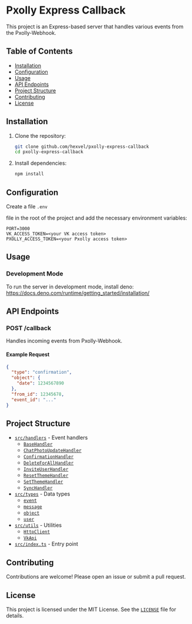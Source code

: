 # Pxolly Express Callback

This project is an Express-based server that handles various events from the Pxolly-Webhook.

## Table of Contents

- [Installation](#installation)
- [Configuration](#configuration)
- [Usage](#usage)
- [API Endpoints](#api-endpoints)
- [Project Structure](#project-structure)
- [Contributing](#contributing)
- [License](#license)

## Installation

1. Clone the repository:

    ```sh
    git clone github.com/hexvel/pxolly-express-callback
    cd pxolly-express-callback
    ```

2. Install dependencies:

    ```sh
    npm install
    ```

## Configuration

Create a file `.env`

 file in the root of the project and add the necessary environment variables:

```
PORT=3000
VK_ACCESS_TOKEN=<your VK access token>
PXOLLY_ACCESS_TOKEN=<your Pxolly access token>
```

## Usage

### Development Mode

To run the server in development mode, install deno:
https://docs.deno.com/runtime/getting_started/installation/


## API Endpoints

### POST /callback

Handles incoming events from Pxolly-Webhook.

#### Example Request

```json
{
  "type": "confirmation",
  "object": {
    "date": 1234567890
  },
  "from_id": 12345678,
  "event_id": "..."
}
```

## Project Structure

- [`src/handlers`](src/handlers ) - Event handlers
  - [`BaseHandler`](src/handlers/BaseHandler.ts )
  - [`ChatPhotoUpdateHandler`](src/handlers/ChatPhotoUpdate.ts )
  - [`ConfirmationHandler`](src/handlers/ConfirmationHandler.ts )
  - [`DeleteForAllHandler`](src/handlers/deleteForAll.ts )
  - [`InviteUserHandler`](src/handlers/InviteUser.ts )
  - [`ResetThemeHandler`](src/handlers/resetTheme.ts )
  - [`SetThemeHandler`](src/handlers/setTheme.ts )
  - [`SyncHandler`](src/handlers/SyncHandler.ts )
- [`src/types`](src/types ) - Data types
  - [`event`](src/types/event.ts )
  - [`message`](src/types/message.ts )
  - [`object`](src/types/object.ts )
  - [`user`](src/types/user.ts )
- [`src/utils`](src/utils ) - Utilities
  - [`HttpClient`](src/utils/HttpClient.ts )
  - [`VkApi`](src/utils/VkApi.ts )
- [`src/index.ts`](src/index.ts ) - Entry point

## Contributing

Contributions are welcome! Please open an issue or submit a pull request.

## License

This project is licensed under the MIT License. See the [`LICENSE`](LICENSE) file for details.
